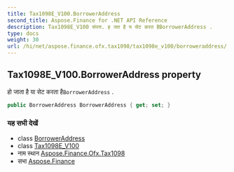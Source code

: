 ```yaml
---
title: Tax1098E_V100.BorrowerAddress
second_title: Aspose.Finance for .NET API Reference
description: Tax1098E_V100 संपत्त. ह जत है य सेट करत हैBorrowerAddress .
type: docs
weight: 30
url: /hi/net/aspose.finance.ofx.tax1098/tax1098e_v100/borroweraddress/
---
```

## Tax1098E_V100.BorrowerAddress property

हो जाता है या सेट करता है`BorrowerAddress` .

```csharp
public BorrowerAddress BorrowerAddress { get; set; }
```

### यह सभी देखें

* class [BorrowerAddress](../../borroweraddress/)
* class [Tax1098E_V100](../)
* नाम स्थान [Aspose.Finance.Ofx.Tax1098](../../tax1098e_v100/)
* सभा [Aspose.Finance](../../../)


